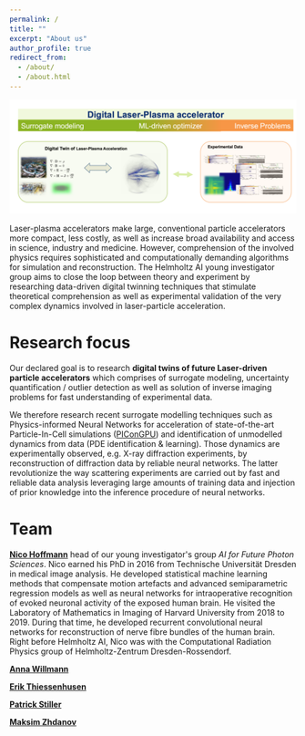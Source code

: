```yaml
---
permalink: /
title: ""
excerpt: "About us"
author_profile: true
redirect_from: 
  - /about/
  - /about.html
---
```


![yig](../images/yig_sketch.png)

Laser-plasma accelerators make large, conventional particle accelerators more compact, less costly, as well as increase broad availability and access in science, industry and medicine. However, comprehension of the involved physics requires sophisticated and computationally demanding algorithms for simulation and reconstruction. The Helmholtz AI young investigator group aims to close the loop between theory and experiment by researching data-driven digital twinning techniques that stimulate theoretical comprehension as well as experimental validation of the very complex dynamics involved in laser-particle acceleration.

Research focus
======
Our declared goal is to research **digital twins of future Laser-driven particle accelerators** which comprises of surrogate modeling, uncertainty quantification / outlier detection as well as solution of inverse imaging problems for fast understanding of experimental data.

We therefore research recent surrogate modelling techniques such as Physics-informed Neural Networks for acceleration of state-of-the-art Particle-In-Cell simulations ([PIConGPU](https://github.com/ComputationalRadiationPhysics/picongpu)) and identification of unmodelled dynamics from data (PDE identification & learning).  Those dynamics are experimentally observed, e.g. X-ray diffraction experiments, by reconstruction of diffraction data by reliable neural networks. The latter revolutionize the way scattering experiments are carried out by fast and reliable data analysis leveraging large amounts of training data and injection of prior knowledge into the inference procedure of neural networks.

Team
======
[**Nico Hoffmann**](mailto:n.hoffmann@hzdr.de) head of our young investigator's group *AI for Future Photon Sciences*. Nico earned his PhD in 2016 from Technische Universität Dresden in medical image analysis. He developed statistical machine learning methods that compensate motion artefacts and advanced semiparametric regression models as well as neural networks for intraoperative recognition of evoked neuronal activity of the exposed human brain. He visited the Laboratory of Mathematics in Imaging of Harvard University from 2018 to 2019. During that time, he developed recurrent convolutional neural networks for reconstruction of nerve fibre bundles of the human brain. Right before Helmholtz AI, Nico was with the Computational Radiation Physics group of Helmholtz-Zentrum Dresden-Rossendorf. 

[**Anna Willmann**](XXX)

[**Erik Thiessenhusen**](XXX)

[**Patrick Stiller**](XXX)

[**Maksim Zhdanov**](XXX)
